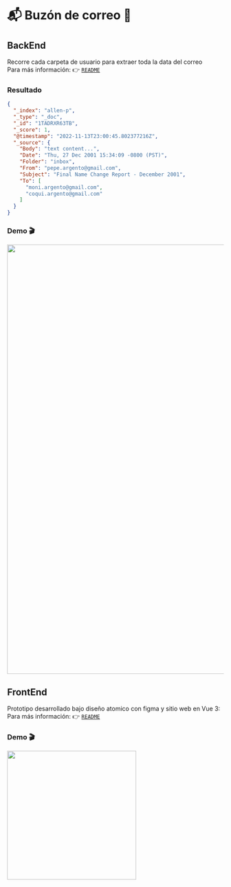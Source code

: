 # 📬 Buzón de correo 📧
## BackEnd
Recorre cada carpeta de usuario para extraer toda la data del correo  
Para más información: 👉 [`README`](back_end/README.md)

### Resultado
```json
{
  "_index": "allen-p",
  "_type": "_doc",
  "_id": "1TADRXR63TB",
  "_score": 1,
  "@timestamp": "2022-11-13T23:00:45.802377216Z",
  "_source": {
    "Body": "text content...",
    "Date": "Thu, 27 Dec 2001 15:34:09 -0800 (PST)",
    "Folder": "inbox",
    "From": "pepe.argento@gmail.com",
    "Subject": "Final Name Change Report - December 2001",
    "To": [
      "moni.argento@gmail.com",
      "coqui.argento@gmail.com"
    ]
  }
}
```
### Demo 🎬
<img width="1000" src="back_end/demo/mailbox.backend.gif"/>

## FrontEnd
Prototipo desarrollado bajo diseño atomico con figma y sitio web en Vue 3:  
Para más información: 👉 [`README`](front_end/README.md)

### Demo 🎬
<img width="300" src="front_end/demo/demo.mobile.gif"/>
